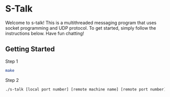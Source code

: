 # S-Talk

Welcome to s-talk! This is a multithreaded messaging program that uses socket programming and UDP protocol. To get started, simply follow the instructions below. Have fun chatting!

## Getting Started
Step 1
```bash
make
```

Step 2
```bash
./s-talk [local port number] [remote machine name] [remote port number]
```